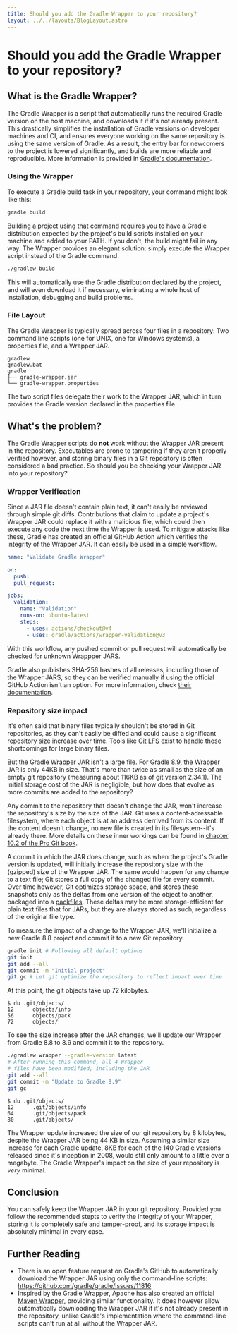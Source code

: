 ```yaml
---
title: Should you add the Gradle Wrapper to your repository?
layout: ../../layouts/BlogLayout.astro
---
```

# Should you add the Gradle Wrapper to your repository?


## What is the Gradle Wrapper?
The Gradle Wrapper is a script that automatically runs the required Gradle version on the host machine, and downloads it if it's not already present. This drastically simplifies the installation of Gradle versions on developer machines and CI, and ensures everyone working on the same repository is using the same version of Gradle. As a result, the entry bar for newcomers to the project is lowered significantly, and builds are more reliable and reproducible. More information is provided in [Gradle's documentation](https://docs.gradle.org/current/userguide/gradle_wrapper.html).

### Using the Wrapper
To execute a Gradle build task in your repository, your command might look like this:
```bash
gradle build
```
Building a project using that command requires you to have a Gradle distribution expected by the project's build scripts installed on your machine and added to your PATH. If you don't, the build might fail in any way. The Wrapper provides an elegant solution: simply execute the Wrapper script instead of the Gradle command.
```sh
./gradlew build
```
This will automatically use the Gradle distribution declared by the project, and will even download it if necessary, eliminating a whole host of installation, debugging and build problems.

### File Layout
The Gradle Wrapper is typically spread across four files in a repository: Two command line scripts (one for UNIX, one for Windows systems), a properties file, and a Wrapper JAR.
```
gradlew
gradlew.bat
gradle
├── gradle-wrapper.jar
└── gradle-wrapper.properties
```
The two script files delegate their work to the Wrapper JAR, which in turn provides the Gradle version declared in the properties file.


## What's the problem?
The Gradle Wrapper scripts do **not** work without the Wrapper JAR present in the repository. Executables are prone to tampering if they aren't properly verified however, and storing binary files in a Git repository is often considered a bad practice. So should you be checking your Wrapper JAR into your repository?

### Wrapper Verification
Since a JAR file doesn't contain plain text, it can't easily be reviewed through simple git diffs. Contributions that claim to update a project's Wrapper JAR could replace it with a malicious file, which could then execute any code the next time the Wrapper is used. To mitigate attacks like these, Gradle has created an official GitHub Action which verifies the integrity of the Wrapper JAR. It can easily be used in a simple workflow.
```yaml
name: "Validate Gradle Wrapper"

on:
  push:
  pull_request:

jobs:
  validation:
    name: "Validation"
    runs-on: ubuntu-latest
    steps:
      - uses: actions/checkout@v4
      - uses: gradle/actions/wrapper-validation@v3
```
With this workflow, any pushed commit or pull request will automatically be checked for unknown Wrappper JARS.

Gradle also publishes SHA-256 hashes of all releases, including those of the Wrapper JARS, so they can be verified manually if using the official GitHub Action isn't an option. For more information, check [their documentation](https://docs.gradle.org/current/userguide/gradle_wrapper.html#wrapper_checksum_verification).

### Repository size impact
It's often said that binary files typically shouldn't be stored in Git repositories, as they can't easily be diffed and could cause a significant repository size increase over time. Tools like [Git LFS](https://git-lfs.com/) exist to handle these shortcomings for large binary files.

But the Gradle Wrapper JAR isn't a large file. For Gradle 8.9, the Wrapper JAR is only 44KB in size. That's more than twice as small as the size of an empty git repository (measuring about 116KB as of git version 2.34.1). The initial storage cost of the JAR is negligible, but how does that evolve as more commits are added to the repository?

Any commit to the repository that doesn't change the JAR, won't increase the repository's size by the size of the JAR. Git uses a content-adressable filesystem, where each object is at an address derrived from its content. If the content doesn't change, no new file is created in its filesystem--it's already there. More details on these inner workings can be found in [chapter 10.2 of the Pro Git book](https://git-scm.com/book/en/v2/Git-Internals-Git-Objects).

A commit in which the JAR does change, such as when the project's Gradle version is updated, will initially increase the repository size with the (gzipped) size of the Wrapper JAR. The same would happen for any change to a text file; Git stores a full copy of the changed file for every commit. Over time however, Git optimizes storage space, and stores these snapshots only as the deltas from one version of the object to another, packaged into a [packfiles](https://git-scm.com/book/en/v2/Git-Internals-Packfiles). These deltas may be more storage-efficient for plain text files that for JARs, but they are always stored as such, regardless of the original file type.

To measure the impact of a change to the Wrapper JAR, we'll initialize a new Gradle 8.8 project and commit it to a new Git repository.

```sh
gradle init # Following all default options
git init
git add --all
git commit -m "Initial project"
git gc # Let git optimize the repository to reflect impact over time
```
At this point, the git objects take up 72 kilobytes.
```shellsession
$ du .git/objects/
12      objects/info
56      objects/pack
72      objects/
```
To see the size increase after the JAR changes, we'll update our Wrapper from Gradle 8.8 to 8.9 and commit it to the repository.
```sh
./gradlew wrapper --gradle-version latest 
# After running this command, all 4 Wrapper 
# files have been modified, including the JAR
git add --all
git commit -m "Update to Gradle 8.9"
git gc
```
```shellsession
$ du .git/objects/
12      .git/objects/info
64      .git/objects/pack
80      .git/objects/
```
The Wrapper update increased the size of our git repository by 8 kilobytes, despite the Wrapper JAR being 44 KB in size. Assuming a similar size increase for each Gradle update, 8KB for each of the 140 Gradle versions released since it's inception in 2008, would still only amount to a little over a megabyte. The Gradle Wrapper's impact on the size of your repository is *very* minimal.

## Conclusion
You can safely keep the Wrapper JAR in your git repository. Provided you follow the recommended stepts to verify the integrity of your Wrapper, storing it is completely safe and tamper-proof, and its storage impact is absolutely minimal in every case.

## Further Reading
- There is an open feature request on Gradle's GitHub to automatically download the Wrapper JAR using only the command-line scripts: https://github.com/gradle/gradle/issues/11816
- Inspired by the Gradle Wrapper, Apache has also created an official [Maven Wrapper](https://maven.apache.org/wrapper/index.html), providing similar functionality. It does however allow automatically downloading the Wrapper JAR if it's not already present in the repository, unlike Gradle's implementation where the command-line scripts can't run at all without the Wrapper JAR.